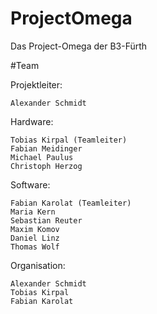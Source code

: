 # ProjectOmega
Das Project-Omega der B3-Fürth

#Team

Projektleiter:

    Alexander Schmidt

Hardware:

    Tobias Kirpal (Teamleiter)
    Fabian Meidinger
    Michael Paulus
    Christoph Herzog

Software:

    Fabian Karolat (Teamleiter)
    Maria Kern
    Sebastian Reuter
    Maxim Komov
    Daniel Linz
    Thomas Wolf

Organisation:

    Alexander Schmidt
    Tobias Kirpal
    Fabian Karolat
